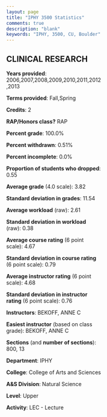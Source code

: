 ```yaml
---
layout: page
title: "IPHY 3500 Statistics"
comments: true
description: "blank"
keywords: "IPHY, 3500, CU, Boulder"
--- 
```

<head>
<script src="https://ajax.googleapis.com/ajax/libs/jquery/2.1.3/jquery.min.js"></script>
<script src="https://dl.dropboxusercontent.com/s/pc42nxpaw1ea4o9/highcharts.js?dl=0"></script>
<!-- <script src="../assets/js/highcharts.js"></script> -->
<style type="text/css">@font-face {
	font-family: "Bebas Neue";
	src: url(https://www.filehosting.org/file/details/544349/BebasNeue%20Regular.otf) format("opentype");
	}
	h1.Bebas { 
		font-family: "Bebas Neue", Verdana, Tahoma;
	}
</style>
</head>
<body>
	<div id="container" style="float: right; width: 45%; height: 88%; margin-left: 2.5%; margin-right: 2.5%;"></div>
	<script language="JavaScript">
		$(document).ready(function() {
		var chart = {type: 'column'};
		var title = {text: 'Grade Distribution'};
		var xAxis = {categories: ['A','B','C','D','F'],crosshair: true};
		var yAxis = {min: 0,title: {text: 'Percentage'}};
		var tooltip = {headerFormat: '<center><b><span style="font-size:20px">{point.key}</span></b></center>',
		               pointFormat: '<td style="padding:0"><b>{point.y:.1f}%</b></td>',
		               footerFormat: '</table>',shared: true,useHTML: true};
		var plotOptions = {column: {pointPadding: 0.0,borderWidth: 0}};  
		var credits = {enabled: false};var series= [{name: 'Percent',data: [84.44,15.56,0.0,0.0,0.0,]}];
		var json = {};
		json.chart = chart;
		json.title = title;
		json.tooltip = tooltip;
		json.xAxis = xAxis;
		json.yAxis = yAxis;  
		json.series = series;
		json.plotOptions = plotOptions;  
		json.credits = credits;
		$('#container').highcharts(json);
	});
	</script>
</body>
			   
## CLINICAL RESEARCH

**Years provided**: 2006,2007,2008,2009,2010,2011,2012,2013

**Terms provided**: Fall,Spring

**Credits**: 2

**RAP/Honors class?** RAP

**Percent grade**: 100.0%

**Percent withdrawn**: 0.51%

**Percent incomplete**: 0.0%

**Proportion of students who dropped**: 0.55

**Average grade** (4.0 scale): 3.82

**Standard deviation in grades**: 11.54

**Average workload** (raw): 2.61

**Standard deviation in workload** (raw): 0.38

**Average course rating** (6 point scale): 4.67

**Standard deviation in course rating** (6 point scale): 0.79

**Average instructor rating** (6 point scale): 4.68

**Standard deviation in instructor rating** (6 point scale): 0.76

**Instructors**: BEKOFF, ANNE C

**Easiest instructor** (based on class grade): BEKOFF, ANNE C

**Sections** (and **number of sections**): 800, 13

**Department**: IPHY

**College**: College of Arts and Sciences

**A&S Division**: Natural Science

**Level**: Upper

**Activity**: LEC - Lecture